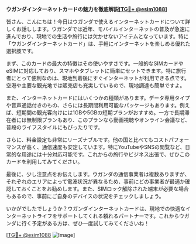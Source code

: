**ウガンダインターネットカードの魅力を徹底解説[[TG💪+ @esim1088](https://t.me/s/esim1088)]**

皆さん、こんにちは！今日はウガンダで使えるインターネットカードについて詳しくお話しします。ウガンダでは近年、モバイルインターネットの普及が急速に進んでおり、現地での生活や旅行には欠かせないアイテムとなっています。特に「ウガンダインターネットカード」は、手軽にインターネットを楽しめる優れた選択肢です。

まず、このカードの最大の特徴はその使いやすさです。一般的なSIMカードやeSIMに対応しており、スマホやタブレットに簡単にセットできます。特に旅行者にとって便利なのは、現地到着後にすぐインターネットが利用できる点です。空港や主要な観光地では販売店も充実しているので、現地調達も簡単ですよ。

また、インターネットカードにはいくつかの種類があります。データ専用タイプや音声通話付きのもの、さらには長期間利用可能なパッケージもあります。例えば、短期間の観光客向けには1GBや5GBの短期プランがおすすめ。一方で長期滞在者には無制限プランもあり、このプランなら動画視聴やオンライン会議など、普段のライフスタイルにもぴったりです。

さらに、料金設定も非常にリーズナブルです。他の国と比べてもコストパフォーマンスが高く、通信速度も安定しています。特にYouTubeやSNSの閲覧など、日常的な用途には十分対応可能です。これからの旅行やビジネス出張で、ぜひこのカードを利用してみてください。

最後に、少し注意点をお伝えします。ウガンダの通信事業者は複数ありますが、それぞれのエリアによって電波状況が異なるため、事前にどの事業者が最適か確認しておくことをお勧めします。また、SIMロック解除された端末が必要な場合もあるので、事前にご自身のデバイスの状況をチェックしましょう。

いかがでしたでしょうか？ウガンダインターネットカードは、現地での快適なインターネットライフをサポートしてくれる頼れるパートナーです。これからウガンダに行く予定がある方は、ぜひ一度試してみてくださいね！

[[TG💪+ @esim1088](https://t.me/s/esim1088) ![Image](https://i.postimg.cc/Y0z9fWf4/image.png)]